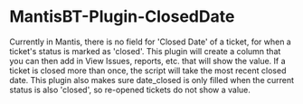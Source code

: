# MantisBT-Plugin-ClosedDate

Currently in Mantis, there is no field for 'Closed Date' of a ticket, for when a ticket's status is marked as 'closed'. This plugin will create a column that you can then add in View Issues, reports, etc. that will show the value. If a ticket is closed more than once, the script will take the most recent closed date. This plugin also makes sure date_closed is only filled when the current status is also 'closed', so re-opened tickets do not show a value. 

